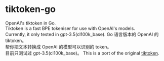 # tiktoken-go
OpenAI's tiktoken in Go.  
Tiktoken is a fast BPE tokeniser for use with OpenAI's models.  
Currently, it only tested in gpt-3.5(cl100k_base).
Go 语言版本的 OpenAI 的 tiktoken。  
帮你把文本转换成 OpenAI 的模型可以识别的 token。  
目前只测试过 gpt-3.5(cl100k_base)。
This is a port of the original [tiktoken](https://github.com/openai/tiktoken).

